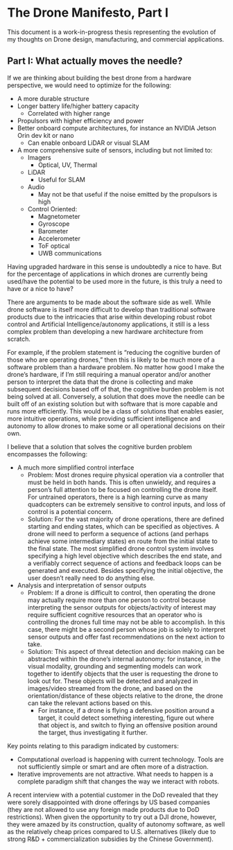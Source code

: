 # The Drone Manifesto, Part I

This document is a work-in-progress thesis representing the evolution of my thoughts on Drone design, manufacturing, and commercial applications.

## Part I: What actually moves the needle?

If we are thinking about building the best drone from a hardware perspective, we would need to optimize for the following:
- A more durable structure
- Longer battery life/higher battery capacity
  - Correlated with higher range
- Propulsors with higher efficiency and power
- Better onboard compute architectures, for instance an NVIDIA Jetson Orin dev kit or nano
  - Can enable onboard LiDAR or visual SLAM
- A more comprehensive suite of sensors, including but not limited to:
  - Imagers
    - Optical, UV, Thermal
  - LiDAR
    - Useful for SLAM
  - Audio
    - May not be that useful if the noise emitted by the propulsors is high
  - Control Oriented:
    - Magnetometer
    - Gyroscope
    - Barometer
    - Accelerometer
    - ToF optical
    - UWB communications

Having upgraded hardware in this sense is undoubtedly a nice to have. But for the percentage of applications in which drones are currently being used/have the potential to be used more in the future, is this truly a need to have or a nice to have?

There are arguments to be made about the software side as well. While drone software is itself more difficult to develop than traditional software products due to the intricacies that arise within developing robust robot control and Artificial Intelligence/autonomy applications, it still is a less complex problem than developing a new hardware architecture from scratch.

For example, if the problem statement is “reducing the cognitive burden of those who are operating drones,” then this is likely to be much more of a software problem than a hardware problem. No matter how good I make the drone’s hardware, if I’m still requiring a manual operator and/or another person to interpret the data that the drone is collecting and make subsequent decisions based off of that, the cognitive burden problem is not being solved at all. Conversely, a solution that does move the needle can be built off of an existing solution but with software that is more capable and runs more efficiently. This would be a class of solutions that enables easier, more intuitive operations, while providing sufficient intelligence and autonomy to allow drones to make some or all operational decisions on their own.

I believe that a solution that solves the cognitive burden problem encompasses the following:
- A much more simplified control interface
    - Problem: Most drones require physical operation via a controller that must be held in both hands. This is often unwieldy, and requires a person’s full attention to be focused on controlling the drone itself. For untrained operators, there is a high learning curve as many quadcopters can be extremely sensitive to control inputs, and loss of control is a potential concern.
    - Solution: For the vast majority of drone operations, there are defined starting and ending states, which can be specified as objectives. A drone will need to perform a sequence of actions (and perhaps achieve some intermediary states) en route from the initial state to the final state. The most simplified drone control system involves specifying a high level objective which describes the end state, and a verifiably correct sequence of actions and feedback loops can be generated and executed. Besides specifying the initial objective, the user doesn’t really need to do anything else.
- Analysis and interpretation of sensor outputs
    - Problem: If a drone is difficult to control, then operating the drone may actually require more than one person to control because interpreting the sensor outputs for objects/activity of interest may require sufficient cognitive resources that an operator who is controlling the drones full time may not be able to accomplish. In this case, there might be a second person whose job is solely to interpret sensor outputs and offer fast recommendations on the next action to take.
    - Solution: This aspect of threat detection and decision making can be abstracted within the drone’s internal autonomy: for instance, in the visual modality, grounding and segmenting models can work together to identify objects that the user is requesting the drone to look out for. These objects will be detected and analyzed in images/video streamed from the drone, and based on the orientation/distance of these objects relative to the drone, the drone can take the relevant actions based on this.
      - For instance, if a drone is flying a defensive position around a target, it could detect something interesting, figure out where that object is, and switch to flying an offensive position around the target, thus investigating it further.

Key points relating to this paradigm indicated by customers:
  - Computational overload is happening with current technology. Tools are not sufficiently simple or smart and are often more of a distraction.
  - Iterative improvements are not attractive. What needs to happen is a complete paradigm shift that changes the way we interact with robots.

A recent interview with a potential customer in the DoD revealed that they were sorely disappointed with drone offerings by US based companies (they are not allowed to use any foreign made products due to DoD restrictions). When given the opportunity to try out a DJI drone, however, they were amazed by its construction, quality of autonomy software, as well as the relatively cheap prices compared to U.S. alternatives (likely due to strong R&D + commercialization subsidies by the Chinese Government).
